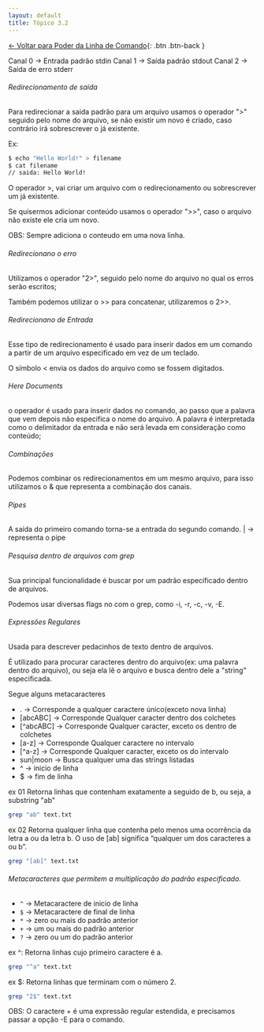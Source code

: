 ```yaml
---
layout: default 
title: Tópico 3.2
---
```


[← Voltar para Poder da Linha de Comando](/linux-essentials/01-book-lpi/Topico-03-Poder-da-Linha-de-Comando/){: .btn .btn-back }

Canal 0 -> Entrada padrão stdin
Canal 1 -> Saída padrão stdout
Canal 2 -> Saída de erro stderr

###### Redirecionamento de saída
Para redirecionar a saida padrão para um arquivo usamos o operador ">" seguido pelo nome do arquivo, se não existir um novo é criado, caso contrário irá sobrescrever o já existente.

Ex:

```sh
$ echo "Hello World!" > filename
$ cat filename
// saida: Hello World!
```

O operador >, vai criar um arquivo com o redirecionamento ou sobrescrever um já existente.

Se quisermos adicionar conteúdo usamos o operador ">>", caso o arquivo não existe ele cria um novo.

OBS: Sempre adiciona o conteudo em uma nova linha.

###### Redirecionano o erro
Utilizamos o operador "2>", seguido pelo nome do arquivo no qual os erros serão escritos;

Também podemos utilizar o >> para concatenar, utilizaremos o 2>>.

###### Redirecionano de Entrada
Esse tipo de redirecionamento é usado para inserir dados em um comando a partir de um arquivo especificado em vez de um teclado. 

O símbolo < envia os dados do arquivo como se fossem digitados.


###### Here Documents
o operador é usado para inserir dados no comando, ao passo que
a palavra que vem depois não especifica o nome do arquivo. A palavra é interpretada como o delimitador da entrada e não será levada em consideração como conteúdo; 


###### Combinações
Podemos combinar os redirecionamentos em um mesmo arquivo, para isso utilizamos o & que representa a combinação dos canais.


###### Pipes
A saída do primeiro comando torna-se a entrada do segundo comando.
| -> representa o pipe

###### Pesquisa dentro de arquivos com grep
Sua principal funcionalidade é buscar por um padrão especificado dentro de arquivos.

Podemos usar diversas flags no com o grep, como -i, -r, -c, -v, -E.

###### Expressões Regulares

Usada para descrever pedacinhos de texto dentro de arquivos.

É utilizado para procurar caracteres dentro do arquivo(ex: uma palavra dentro do arquivo), ou seja ela lê o arquivo e busca dentro dele a "string" especificada.

Segue alguns metacaracteres
- . -> Corresponde a qualquer caractere único(exceto nova linha)
- [abcABC] -> Corresponde Qualquer caracter dentro dos colchetes
- [^abcABC] -> Corresponde Qualquer caracter, exceto os dentro de colchetes
- [a-z]  -> Corresponde Qualquer caractere no intervalo
- [^a-z] -> Corresponde Qualquer caracter, exceto os do intervalo
- sun|moon -> Busca qualquer uma das strings listadas
- ^ -> inicio de linha
- $ -> fim de linha

ex 01
Retorna linhas que contenham exatamente a seguido de b, ou seja, a substring "ab"

```sh
grep "ab" text.txt
```

ex 02 
Retorna qualquer linha que contenha pelo menos uma ocorrência da letra a ou da letra b.
O uso de [ab] significa “qualquer um dos caracteres a ou b”.

```sh
grep "[ab]" text.txt
```

###### Metacaracteres que permitem a multiplicação do padrão especificado.

- `^` -> Metacaractere de inicio de linha
- `$` -> Metacaractere de final de linha
- `*` -> zero ou mais do padrão anterior
- `+` -> um ou mais do padrão anterior
- `?` -> zero ou um do padrão anterior

ex ^:
Retorna linhas cujo primeiro caractere é a.

```sh
grep "^a" text.txt
```

ex $:
Retorna linhas que terminam com o número 2.

```sh
grep "2$" text.txt
```

OBS: O caractere + é uma expressão regular estendida, e precisamos passar a opção -E para o comando.
